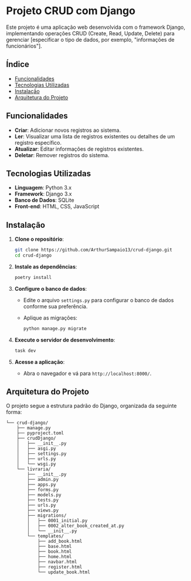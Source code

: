 # Projeto CRUD com Django

Este projeto é uma aplicação web desenvolvida com o framework Django, implementando operações CRUD (Create, Read, Update, Delete) para gerenciar [especificar o tipo de dados, por exemplo, "informações de funcionários"].

## Índice

- [Funcionalidades](#funcionalidades)
- [Tecnologias Utilizadas](#tecnologias-utilizadas)
- [Instalação](#instalação)
- [Arquitetura do Projeto](#arquitetura-do-projeto)

## Funcionalidades

- **Criar**: Adicionar novos registros ao sistema.
- **Ler**: Visualizar uma lista de registros existentes ou detalhes de um registro específico.
- **Atualizar**: Editar informações de registros existentes.
- **Deletar**: Remover registros do sistema.

## Tecnologias Utilizadas

- **Linguagem**: Python 3.x
- **Framework**: Django 3.x
- **Banco de Dados**: SQLite 
- **Front-end**: HTML, CSS, JavaScript 

## Instalação

1. **Clone o repositório**:

   ```bash
   git clone https://github.com/ArthurSampaio13/crud-django.git
   cd crud-django
   ```

2. **Instale as dependências**:

   ```bash
   poetry install
   ```

3. **Configure o banco de dados**:

   - Edite o arquivo `settings.py` para configurar o banco de dados conforme sua preferência.
   - Aplique as migrações:

     ```bash
     python manage.py migrate
     ```

4. **Execute o servidor de desenvolvimento**:

   ```bash
   task dev
   ```

6. **Acesse a aplicação**:

   - Abra o navegador e vá para `http://localhost:8000/`.

## Arquitetura do Projeto

O projeto segue a estrutura padrão do Django, organizada da seguinte forma:

```
└── crud-django/
    ├── manage.py
    ├── pyproject.toml
    ├── crudDjango/
    │   ├── __init__.py
    │   ├── asgi.py
    │   ├── settings.py
    │   ├── urls.py
    │   └── wsgi.py
    └── livraria/
        ├── __init__.py
        ├── admin.py
        ├── apps.py
        ├── forms.py
        ├── models.py
        ├── tests.py
        ├── urls.py
        ├── views.py
        ├── migrations/
        │   ├── 0001_initial.py
        │   ├── 0002_alter_book_created_at.py
        │   └── __init__.py
        └── templates/
            ├── add_book.html
            ├── base.html
            ├── book.html
            ├── home.html
            ├── navbar.html
            ├── register.html
            └── update_book.html

```



